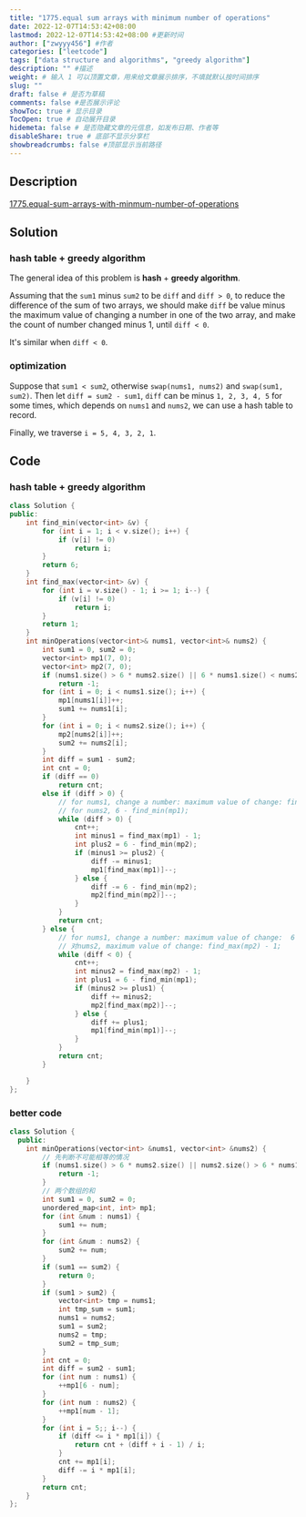 ```yaml
---
title: "1775.equal sum arrays with minimum number of operations"
date: 2022-12-07T14:53:42+08:00
lastmod: 2022-12-07T14:53:42+08:00 #更新时间
author: ["zwyyy456"] #作者
categories: ["leetcode"]
tags: ["data structure and algorithms", "greedy algorithm"]
description: "" #描述
weight: # 输入 1 可以顶置文章，用来给文章展示排序，不填就默认按时间排序
slug: ""
draft: false # 是否为草稿
comments: false #是否展示评论
showToc: true # 显示目录
TocOpen: true # 自动展开目录
hidemeta: false # 是否隐藏文章的元信息，如发布日期、作者等
disableShare: true # 底部不显示分享栏
showbreadcrumbs: false #顶部显示当前路径
---
```

## Description
[1775.equal-sum-arrays-with-minmum-number-of-operations](https://leetcode.com/problems/equal-sum-arrays-with-minimum-number-of-operations/)

## Solution
### hash table + greedy algorithm
The general idea of this problem is **hash** + **greedy algorithm**.

Assuming that the `sum1` minus `sum2` to be `diff` and `diff > 0`, to reduce the difference of the sum of two arrays, we should make `diff` be value minus the maximum value of changing a number in one of the two array, and make the count of number changed minus 1, until `diff < 0`.

It's similar when `diff < 0`.

### optimization
Suppose that `sum1 < sum2`, otherwise `swap(nums1, nums2)` and `swap(sum1, sum2)`. Then let `diff = sum2 - sum1`, `diff` can be minus `1, 2, 3, 4, 5` for some times, which depends on `nums1` and `nums2`, we can use a hash table to record.

Finally, we traverse `i = 5, 4, 3, 2, 1`.

## Code
### hash table + greedy algorithm
```cpp
class Solution {
public:
    int find_min(vector<int> &v) {
        for (int i = 1; i < v.size(); i++) {
            if (v[i] != 0)
                return i;
        }
        return 6;
    }
    int find_max(vector<int> &v) {
        for (int i = v.size() - 1; i >= 1; i--) {
            if (v[i] != 0)
                return i;
        }
        return 1;
    }
    int minOperations(vector<int>& nums1, vector<int>& nums2) {
        int sum1 = 0, sum2 = 0;
        vector<int> mp1(7, 0);
        vector<int> mp2(7, 0);
        if (nums1.size() > 6 * nums2.size() || 6 * nums1.size() < nums2.size())
            return -1;
        for (int i = 0; i < nums1.size(); i++) {
            mp1[nums1[i]]++;
            sum1 += nums1[i];
        }
        for (int i = 0; i < nums2.size(); i++) {
            mp2[nums2[i]]++;
            sum2 += nums2[i];
        }
        int diff = sum1 - sum2;
        int cnt = 0;
        if (diff == 0)
            return cnt;
        else if (diff > 0) {
            // for nums1, change a number: maximum value of change: find_max(mp1) - 1;
            // for nums2, 6 - find_min(mp1);
            while (diff > 0) {
                cnt++;
                int minus1 = find_max(mp1) - 1;
                int plus2 = 6 - find_min(mp2);
                if (minus1 >= plus2) {
                    diff -= minus1;
                    mp1[find_max(mp1)]--;
                } else {
                    diff -= 6 - find_min(mp2);
                    mp2[find_min(mp2)]--;
                }
            }
            return cnt;
        } else {
            // for nums1, change a number: maximum value of change:  6 - find_min(mp1);
            // 对nums2, maximum value of change: find_max(mp2) - 1;
            while (diff < 0) {
                cnt++;
                int minus2 = find_max(mp2) - 1;
                int plus1 = 6 - find_min(mp1);
                if (minus2 >= plus1) {
                    diff += minus2;
                    mp2[find_max(mp2)]--;
                } else {
                    diff += plus1;
                    mp1[find_min(mp1)]--;
                }
            }
            return cnt;                  
        }

    }
};
```

### better code
```cpp
class Solution {
  public:
    int minOperations(vector<int> &nums1, vector<int> &nums2) {
        // 先判断不可能相等的情况
        if (nums1.size() > 6 * nums2.size() || nums2.size() > 6 * nums1.size()) {
            return -1;
        }
        // 两个数组的和
        int sum1 = 0, sum2 = 0;
        unordered_map<int, int> mp1;
        for (int &num : nums1) {
            sum1 += num;
        }
        for (int &num : nums2) {
            sum2 += num;
        }
        if (sum1 == sum2) {
            return 0;
        }
        if (sum1 > sum2) {
            vector<int> tmp = nums1;
            int tmp_sum = sum1;
            nums1 = nums2;
            sum1 = sum2;
            nums2 = tmp;
            sum2 = tmp_sum;
        }
        int cnt = 0;
        int diff = sum2 - sum1;
        for (int num : nums1) {
            ++mp1[6 - num];
        }
        for (int num : nums2) {
            ++mp1[num - 1];
        }
        for (int i = 5;; i--) {
            if (diff <= i * mp1[i]) {
                return cnt + (diff + i - 1) / i;
            }
            cnt += mp1[i];
            diff -= i * mp1[i];
        }
        return cnt;
    }
};
